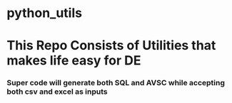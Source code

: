 # python_utils

# This Repo Consists of Utilities that makes life easy for DE

### Super code will generate both SQL and AVSC while accepting both csv and excel as inputs